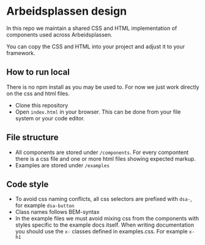# Arbeidsplassen design

In this repo we maintain a shared CSS and HTML implementation of components used across Arbeidsplassen.

You can copy the CSS and HTML into your project and adjust it to your framework.

## How to run local

There is no npm install as you may be used to. For now we just work directly on the css and html files.

- Clone this repository
- Open `index.html` in your browser. This can be done from your file system or your code editor.

## File structure

- All components are stored under `/components`. For every compontent there is a css file and one or more html files
  showing expected markup.
- Examples are stored under `/examples`

## Code style

- To avoid css naming conflicts, all css selectors are prefixed with
  `dsa-`, for example `dsa-button`
- Class names follows BEM-syntax
- In the example files we must avoid mixing css from the components with styles specific to the example docs itself.
  When writing documentation you should use the `x-` classes defined in examples.css. For example `x-h1`